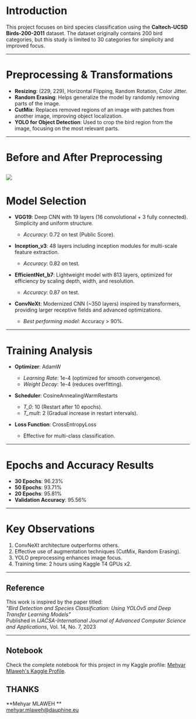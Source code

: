 # **Introduction**

This project focuses on bird species classification using the **Caltech-UCSD Birds-200-2011** dataset. The dataset originally contains 200 bird categories, but this study is limited to 30 categories for simplicity and improved focus. 

---

# **Preprocessing & Transformations**

- **Resizing**: (229, 229), Horizontal Flipping, Random Rotation, Color Jitter.
- **Random Erasing**: Helps generalize the model by randomly removing parts of the image.
- **CutMix**: Replaces removed regions of an image with patches from another image, improving object localization.
- **YOLO for Object Detection**: Used to crop the bird region from the image, focusing on the most relevant parts.

---

# **Before and After Preprocessing**

![](https://www.googleapis.com/download/storage/v1/b/kaggle-forum-message-attachments/o/inbox%2F10313295%2F52cff5e5b52b7b06bdcc2f161a71a531%2Fbirds.jpg?generation=1735819987512381&alt=media)
---

# **Model Selection**

- **VGG19**: Deep CNN with 19 layers (16 convolutional + 3 fully connected). Simplicity and uniform structure.
  - *Accuracy*: 0.72 on test (Public Score).

- **Inception_v3**: 48 layers including inception modules for multi-scale feature extraction.
  - *Accuracy*: 0.82 on test.

- **EfficientNet_b7**: Lightweight model with 813 layers, optimized for efficiency by scaling depth, width, and resolution.
  - *Accuracy*: 0.87 on test.

- **ConvNeXt**: Modernized CNN (~350 layers) inspired by transformers, providing larger receptive fields and advanced optimizations.
  - *Best performing model*: Accuracy > 90%.

---

# **Training Analysis**

- **Optimizer**: AdamW
  - *Learning Rate*: 1e-4 (optimized for smooth convergence).
  - *Weight Decay*: 1e-4 (reduces overfitting).

- **Scheduler**: CosineAnnealingWarmRestarts
  - *T_0*: 10 (Restart after 10 epochs).
  - *T_mult*: 2 (Gradual increase in restart intervals).

- **Loss Function**: CrossEntropyLoss
  - Effective for multi-class classification.

---

# **Epochs and Accuracy Results**

- **30 Epochs**: 96.23%  
- **50 Epochs**: 93.71%  
- **20 Epochs**: 95.81%  
- **Validation Accuracy**: 95.56%

---

# **Key Observations**

1. ConvNeXt architecture outperforms others.
2. Effective use of augmentation techniques (CutMix, Random Erasing).
3. YOLO preprocessing enhances image focus.
4. Training time: 2 hours using Kaggle T4 GPUs x2.

---

## **Reference**
This work is inspired by the paper titled:  
*"Bird Detection and Species Classification: Using YOLOv5 and Deep Transfer Learning Models"*  
Published in *IJACSA-International Journal of Advanced Computer Science and Applications*, Vol. 14, No. 7, 2023

---

## **Notebook**
Check the complete notebook for this project in my Kaggle profile: [Mehyar Mlaweh's Kaggle Profile](https://www.kaggle.com/mehyarmlaweh).

## **THANKS**
**Mehyar MLAWEH **  
[mehyar.mlaweh@dauphine.eu](mailto:mehyar.mlaweh@dauphine.eu)
